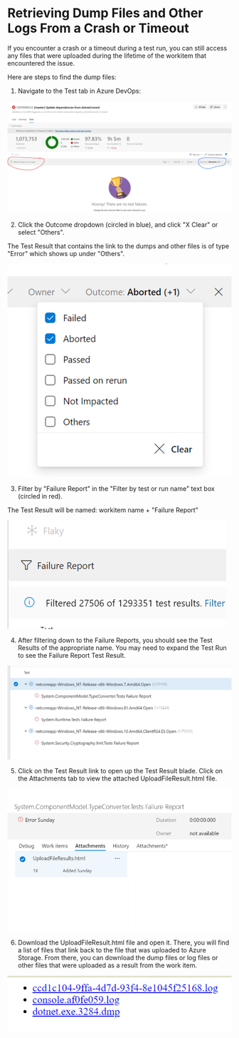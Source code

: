 # Retrieving Dump Files and Other Logs From a Crash or Timeout

If you encounter a crash or a timeout during a test run, you can still access any files that were uploaded during the lifetime of the workitem that encountered the issue. 

Here are steps to find the dump files: 

1. Navigate to the Test tab in Azure DevOps: 

![AzDO Test Tab](DumpsTestTab.png)

2. Click the Outcome dropdown (circled in blue), and click "X Clear" or select "Others". 

The Test Result that contains the link to the dumps and other files is of type "Error" which shows up under "Others". 

![Outcome dropdown](DumpsOutcomeDropdown.png)

3. Filter by "Failure Report" in the "Filter by test or run name" text box (circled in red). 

The Test Result will be named: workitem name + "Failure Report"

![Failure Report Filter](DumpsFailureReportFilter.png)

4. After filtering down to the Failure Reports, you should see the Test Results of the appropriate name. You may need to expand the Test Run to see the Failure Report Test Result. 

![Failure Report Test Results](DumpsFailureReportTestResults.png)

5. Click on the Test Result link to open up the Test Result blade. Click on the Attachments tab to view the attached UploadFileResult.html file. 

![UploadFileResult.html Attachment](DumpsUploadFileResultsAttachment.png)

6. Download the UploadFileResult.html file and open it. There, you will find a list of files that link back to the file that was uploaded to Azure Storage. From there, you can download the dump files or log files or other files that were uploaded as a result from the work item. 

![Upload File Links](DumpsUploadFileLinks.png)